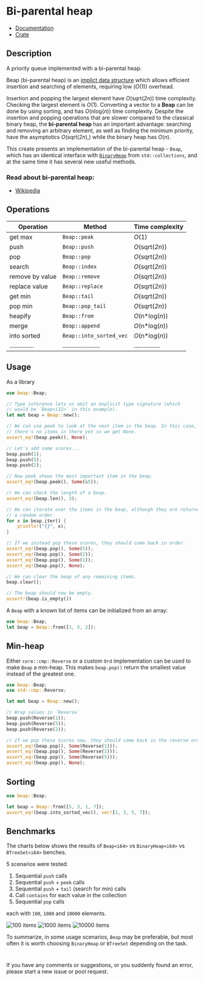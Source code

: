 # Bi-parental heap

* [Documentation](https://docs.rs/beap/)
* [Crate](https://crates.io/crates/beap)

## Description

A priority queue implemented with a bi-parental heap.

Beap (bi-parental heap) is an
[implict data structure](https://en.wikipedia.org/wiki/Implicit_data_structure)
which allows efficient insertion and searching of elements, requiring low (*O*(1)) overhead.

Insertion and popping the largest element have *O*(sqrt(*2n*)) time complexity.
Checking the largest element is *O*(1). Converting a vector to a **Beap**
can be done by using sorting, and has *O*(nlog(*n*)) time complexity.
Despite the insertion and popping operations that are slower compared to the classical binary heap,
the **bi-parental heap** has an important advantage:
searching and removing an arbitrary element, as well as finding the minimum priority,
have the asymptotics *O*(sqrt(*2n*),) while the binary heap has *O*(*n*).

This create presents an implementation of the bi-parental heap - `Beap`,
which has an identical interface with [`BinaryHeap`](https://doc.rust-lang.org/stable/std/collections/struct.BinaryHeap.html) from `std::collections`,
and at the same time it has several new useful methods.

### Read about bi-parental heap:
* [Wikipedia](https://en.wikipedia.org/wiki/Beap)

## Operations
| Operation       | Method                  | Time complexity  |
| --------------- | ----------------------- | ---------------- |
| get max         | `Beap::peak`            | *O*(1)           |
| push            | `Beap::push`            | *O*(sqrt(*2n*))  |
| pop             | `Beap::pop`             | *O*(sqrt(*2n*))  |
| search          | `Beap::index`           | *O*(sqrt(*2n*))  |
| remove by value | `Beap::remove`          | *O*(sqrt(*2n*))  |
| replace value   | `Beap::replace`         | *O*(sqrt(*2n*))  |
| get min         | `Beap::tail`            | *O*(sqrt(*2n*))  |
| pop min         | `Beap::pop_tail`        | *O*(sqrt(*2n*))  |
| heapify         | `Beap::from`            | *O*(n*log(*n*))  |
| merge           | `Beap::append`          | *O*(n*log(*n*))  |
| into sorted     | `Beap::into_sorted_vec` | *O*(n*log(*n*))  |
| ............... | ....................... | ................ |

## Usage

As a library

```rust
use beap::Beap;

// Type inference lets us omit an explicit type signature (which
// would be `Beap<i32>` in this example).
let mut beap = Beap::new();

// We can use peek to look at the next item in the beap. In this case,
// there's no items in there yet so we get None.
assert_eq!(beap.peek(), None);

// Let's add some scores...
beap.push(1);
beap.push(5);
beap.push(2);

// Now peek shows the most important item in the beap.
assert_eq!(beap.peek(), Some(&5));

// We can check the length of a beap.
assert_eq!(beap.len(), 3);

// We can iterate over the items in the beap, although they are returned in
// a random order.
for x in beap.iter() {
    println!("{}", x);
}

// If we instead pop these scores, they should come back in order.
assert_eq!(beap.pop(), Some(5));
assert_eq!(beap.pop(), Some(2));
assert_eq!(beap.pop(), Some(1));
assert_eq!(beap.pop(), None);

// We can clear the beap of any remaining items.
beap.clear();

// The beap should now be empty.
assert!(beap.is_empty())
```

A `Beap` with a known list of items can be initialized from an array:

```rust
use beap::Beap;
let beap = Beap::from([1, 5, 2]);
```

## Min-heap

Either `core::cmp::Reverse` or a custom `Ord` implementation can be used to
make `Beap` a min-heap. This makes `beap.pop()` return the smallest
value instead of the greatest one.

```rust
use beap::Beap;
use std::cmp::Reverse;

let mut beap = Beap::new();

// Wrap values in `Reverse`
beap.push(Reverse(1));
beap.push(Reverse(5));
beap.push(Reverse(2));

// If we pop these scores now, they should come back in the reverse order.
assert_eq!(beap.pop(), Some(Reverse(1)));
assert_eq!(beap.pop(), Some(Reverse(2)));
assert_eq!(beap.pop(), Some(Reverse(5)));
assert_eq!(beap.pop(), None);
```

## Sorting

```rust
use beap::Beap;

let beap = Beap::from([5, 3, 1, 7]);
assert_eq!(beap.into_sorted_vec(), vec![1, 3, 5, 7]);
```

## Benchmarks
The charts below shows the results of `Beap<i64>` vs `BinaryHeap<i64>` vs `BTreeSet<i64>` benches.

5 scenarios were tested:
1. Sequential `push` calls
2. Sequential `push` + `peek` calls
3. Sequential `push` + `tail` (search for min) calls
4. Call `contains` for each value in the collection
5. Sequential `pop` calls

each with `100`, `1000` and `10000` elements.

![100 items](assets/100_items.png)
![1000 items](assets/1000_items.png)
![10000 items](assets/10000_items.png)

To summarize, in some usage scenarios, `Beap` may be preferable, 
but most often it is worth choosing `BinaryHeap` or `BTreeSet` depending on the task.

#
If you have any comments or suggestions, or you suddenly found an error, please start a new issue or pool request.
